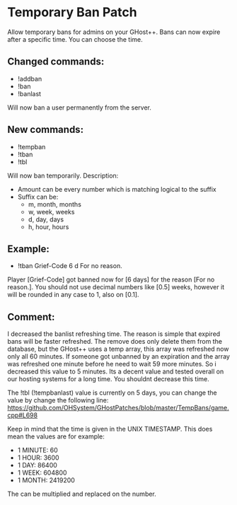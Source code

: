 Temporary Ban Patch
===================
Allow temporary bans for admins on your GHost++.
Bans can now expire after a specific time. You can choose the time.

Changed commands:
-----------------
- !addban <playername> <reason>
- !ban <playername> <reason>
- !banlast

Will now ban a user permanently from the server.


New commands:
-------------
- !tempban <playername> <amount> <suffix> <reason>
- !tban <playername> <amount> <suffix> <reason>
- !tbl

Will now ban temporarily.
Description:
- Amount can be every number which is matching logical to the suffix
- Suffix can be:
   - m, month, months
   - w, week, weeks
   - d, day, days
   - h, hour, hours

Example:
--------
- !tban Grief-Code 6 d For no reason.

Player [Grief-Code] got banned now for [6 days] for the reason [For no reason.].
You should not use decimal numbers like [0.5] weeks, however it will be rounded in any case to 1, also on [0.1].


Comment:
--------
I decreased the banlist refreshing time. The reason is simple that expired bans will be faster refreshed.
The remove does only delete them from the database, but the GHost++ uses a temp array, this array was refreshed now only all 60 minutes.
If someone got unbanned by an expiration and the array was refreshed one minute before he need to wait 59 more minutes. So i decreased this value to 5 minutes.
Its a decent value and tested overall on our hosting systems for a long time. You shouldnt decrease this time.

The !tbl (!tempbanlast) value is currently on 5 days, you can change the value by change the following line:
https://github.com/OHSystem/GHostPatches/blob/master/TempBans/game.cpp#L698

Keep in mind that the time is given in the UNIX TIMESTAMP. This does mean the values are for example:
- 1 MINUTE: 60
- 1 HOUR: 3600
- 1 DAY: 86400
- 1 WEEK: 604800
- 1 MONTH: 2419200

The can be multiplied and replaced on the number.

